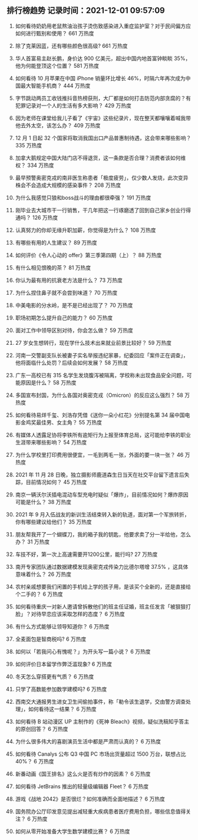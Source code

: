 
## 排行榜趋势 记录时间：2021-12-01 09:57:09
  
  1. 如何看待奶奶用老鼠熬油治孩子烫伤致感染进入重症监护室？对于民间偏方应如何进行甄别和使用？ 661 万热度
    
  2. 除了克莱因蓝，还有哪些颜色很高级? 661 万热度
    
  3. 华人首富易主赵长鹏，身价达 900 亿美元，超出中国内地首富钟睒睒 35%，他为何能登顶这个位置？ 581 万热度
    
  4. 如何看待 10 月苹果在中国 iPhone 销量环比增长 46%，时隔六年再次成为中国最大智能手机商？ 444 万热度
    
  5. 字节跳动两员工收钱推抖音热榜获刑，大厂都是如何打击防范内部贪腐的？有犯罪记录对一个人的生活有多大影响？ 429 万热度
    
  6. 因为老师在课堂给我儿子看了《宇宙》这些纪录片，现在整天都嚷嚷着喊我带他去外太空，该怎么办？ 409 万热度
    
  7. 12 月 1 日起 32 个国家将取消我国出口产品普惠制待遇，这会带来哪些影响？ 335 万热度
    
  8. 加拿大鹅规定中国大陆门店不得退货，这一条款是否合理？消费者该如何维权？ 334 万热度
    
  9. 最早预警奥密克戎的南非医生称患者「极度疲劳」，仅少数人发烧，此次变异株会不会造成大规模的感染事件？ 208 万热度
    
  10. 为什么我感觉只狼和boss战斗的理由都很牵强？ 191 万热度
    
  11. 刚毕业去大城市干一行销售，干几年把这一行琢磨透了回到自己家乡创业行得通吗？ 126 万热度
    
  12. 认真努力的你却无缘升职加薪，你觉得是为什么？ 108 万热度
    
  13. 有哪些有用的人生建议？ 89 万热度
    
  14. 如何评价《令人心动的 offer》第三季第四期（上）？ 88 万热度
    
  15. 有什么相见恨晚的茶？ 81 万热度
    
  16. 你认为最有用的抗衰老方法是什么？ 73 万热度
    
  17. 为什么捏住鼻子就不会尝到味道？ 70 万热度
    
  18. 中美电影的分水岭，是不是已经出现了？ 70 万热度
    
  19. 职场初期怎么提升自己的能力？ 60 万热度
    
  20. 面对工作中领导区别对待，你会怎么做？ 59 万热度
    
  21. 27 岁女生想转行，现在学什么技术出来就业前景比较好？ 59 万热度
    
  22. 河南一交警副支队长被妻子实名举报违纪家暴，纪委回应「案件正在调查」，他将面临什么处罚？后续会如何发展？ 58 万热度
    
  23. 广东一高校已有 315 名学生发烧腹泻被隔离，学校称未出现食品安全问题，可能原因是什么？ 58 万热度
    
  24. 多国宣布封国，为什么各国对奥密克戎（Omicron）的反应这么强烈？ 58 万热度
    
  25. 如何看待易烊千玺、刘浩存凭借《送你一朵小红花》分别提名第 34 届中国电影金鸡奖最佳男、女主角？ 55 万热度
    
  26. 有媒体人透露足协将李铁所有逾矩行为上报至体育总局，这可能给李铁的职业生涯带来哪些影响？ 54 万热度
    
  27. 为什么学校里打印费用很便宜，一毛到两毛一张，外面的要一块一张？ 46 万热度
    
  28. 2021 年 11 月 28 日晚，独立摄影师鹿道森生日当天在社交平台留下遗言后失踪，目前情况如何？ 45 万热度
    
  29. 南京一辆沃尔沃插电混动车型充电时疑似「爆炸」，目前情况如何？爆炸原因可能是什么？ 38 万热度
    
  30. 2021 年 9 月入伍战友的新训生活结束转入新的轨道，面对第一个军旅转折，你有哪些建议给他们？ 35 万热度
    
  31. 朋友帮我开了一个蝴蝶刀，我的箱子我的钥匙，他要求卖了分一半给他，怎么办？ 31 万热度
    
  32. 车技不好，第一次上高速需要开1200公里，能行吗? 27 万热度
    
  33. 南开专家团队通过数据建模发现奥密克戎传染力比德尔塔增 37.5% ，这具体意味着什么？ 26 万热度
    
  34. 农村亲戚想要我们闲置的手机给上学的孩子用，是该买个全新的，还是直接给个二手的？ 6 万热度
    
  35. 如何看待重庆一对新人邀请曾拆散他们的班主任证婚，班主任发言「被狠狠打脸」？对待早恋应该采取怎样的态度？ 6 万热度
    
  36. 有什么方式能够让领导知道你？ 6 万热度
    
  37. 全麦面包是智商税吗? 6 万热度
    
  38. 如何以「若我问心有愧呢？」为开头写一篇小说？ 6 万热度
    
  39. 如何评价日本留学作弊泛滥现象? 6 万热度
    
  40. 冬天怎么穿搭更有气质？ 6 万热度
    
  41. 只学了高数能参加数学建模吗? 6 万热度
    
  42. 西南交大通报男生进女卫生间偷拍事件，称「勒令该生退学，交由警方调查处理」，如何看待这一结果？ 6 万热度
    
  43. 如何看待 B 站动漫区 UP 主制作的《死神 Bleach》视频，疑似洗稿知乎答主的原创回答？ 6 万热度
    
  44. 为什么很多伟大的喜剧演员生活中都是严肃而认真的？ 6 万热度
    
  45. 如何看待 Canalys 公布 Q3 中国 PC 市场出货量超过 1500 万台，联想占比 40%？ 6 万热度
    
  46. 新番动画《国王排名》这么火是否有炒作的因素？ 6 万热度
    
  47. 如何看待 JetBrains 推出的轻量级编辑器 Fleet？ 6 万热度
    
  48. 游戏《战地 2042》是否很烂？如何准确而全面地描述？ 6 万热度
    
  49. 国务院办公厅印发意见提出减轻重大疾病患者医疗费用负担，哪些信息值得关注？ 6 万热度
    
  50. 如何从零开始准备大学生数学建模比赛？ 6 万热度
    